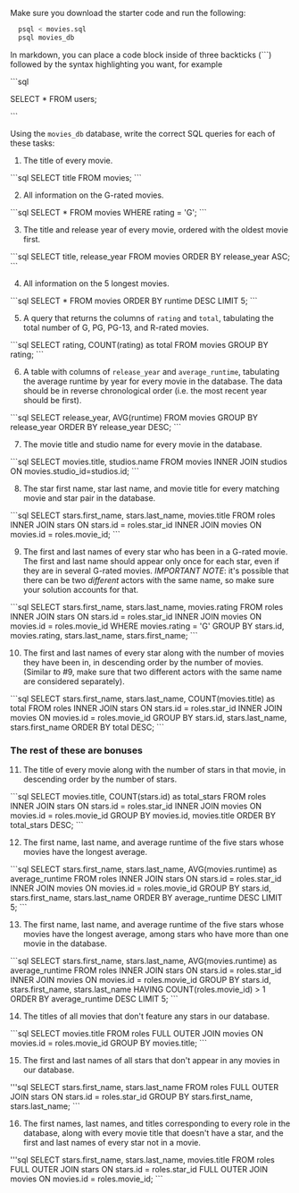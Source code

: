 Make sure you download the starter code and run the following:

```sh
  psql < movies.sql
  psql movies_db
```

In markdown, you can place a code block inside of three backticks (```) followed by the syntax highlighting you want, for example

\```sql

SELECT \* FROM users;

\```

Using the `movies_db` database, write the correct SQL queries for each of these tasks:

1.  The title of every movie.

\```sql
SELECT title FROM movies;
\```

2.  All information on the G-rated movies.

\```sql
SELECT * FROM movies 
WHERE rating = 'G';
\```

3.  The title and release year of every movie, ordered with the
    oldest movie first.

\```sql
SELECT title, release_year FROM movies 
ORDER BY release_year ASC;
\```
    
4.  All information on the 5 longest movies.

\```sql
SELECT * FROM movies 
ORDER BY runtime DESC LIMIT 5;
\```

5.  A query that returns the columns of `rating` and `total`, tabulating the
    total number of G, PG, PG-13, and R-rated movies.

\```sql
SELECT rating, COUNT(rating) as total 
FROM movies 
GROUP BY rating;
\```

6.  A table with columns of `release_year` and `average_runtime`,
    tabulating the average runtime by year for every movie in the database. The data should be in reverse chronological order (i.e. the most recent year should be first).

\```sql
SELECT release_year, AVG(runtime) 
FROM movies 
GROUP BY release_year ORDER BY release_year DESC;
\```

7.  The movie title and studio name for every movie in the
    database.

\```sql
SELECT movies.title, studios.name 
FROM movies 
INNER JOIN studios ON movies.studio_id=studios.id;
\```

8.  The star first name, star last name, and movie title for every
    matching movie and star pair in the database.

\```sql
SELECT stars.first_name, stars.last_name, movies.title 
FROM roles 
INNER JOIN stars ON stars.id = roles.star_id
INNER JOIN movies ON movies.id = roles.movie_id;
\```

9.  The first and last names of every star who has been in a G-rated movie. The first and last name should appear only once for each star, even if they are in several G-rated movies. *IMPORTANT NOTE*: it's possible that there can be two *different* actors with the same name, so make sure your solution accounts for that.

\```sql
SELECT stars.first_name, stars.last_name, movies.rating
FROM roles
INNER JOIN stars ON stars.id = roles.star_id
INNER JOIN movies ON movies.id = roles.movie_id
WHERE movies.rating = 'G'
GROUP BY stars.id, movies.rating, stars.last_name, stars.first_name;
\```

10. The first and last names of every star along with the number
    of movies they have been in, in descending order by the number of movies. (Similar to #9, make sure
    that two different actors with the same name are considered separately).

\```sql
SELECT stars.first_name, stars.last_name, COUNT(movies.title) as total
FROM roles
INNER JOIN stars ON stars.id = roles.star_id
INNER JOIN movies ON movies.id = roles.movie_id
GROUP BY stars.id, stars.last_name, stars.first_name
ORDER BY total DESC;
\```

### The rest of these are bonuses

11. The title of every movie along with the number of stars in
    that movie, in descending order by the number of stars.

\```sql
SELECT movies.title, COUNT(stars.id) as total_stars
FROM roles
INNER JOIN stars ON stars.id = roles.star_id
INNER JOIN movies ON movies.id = roles.movie_id
GROUP BY movies.id, movies.title
ORDER BY total_stars DESC;
\```

12. The first name, last name, and average runtime of the five
    stars whose movies have the longest average.

\```sql
SELECT stars.first_name, stars.last_name, AVG(movies.runtime) as average_runtime
FROM roles
INNER JOIN stars ON stars.id = roles.star_id
INNER JOIN movies ON movies.id = roles.movie_id
GROUP BY stars.id, stars.first_name, stars.last_name
ORDER BY average_runtime DESC LIMIT 5;
\```

13. The first name, last name, and average runtime of the five
    stars whose movies have the longest average, among stars who have more than one movie in the database.

\```sql
SELECT stars.first_name, stars.last_name, AVG(movies.runtime) as average_runtime
FROM roles
INNER JOIN stars ON stars.id = roles.star_id
INNER JOIN movies ON movies.id = roles.movie_id
GROUP BY stars.id, stars.first_name, stars.last_name
HAVING COUNT(roles.movie_id) > 1
ORDER BY average_runtime DESC LIMIT 5;
\```

14. The titles of all movies that don't feature any stars in our
    database.

\```sql
SELECT movies.title
FROM roles
FULL OUTER JOIN movies ON movies.id = roles.movie_id
GROUP BY movies.title;
\```

15. The first and last names of all stars that don't appear in any movies in our database.

\'''sql
SELECT stars.first_name, stars.last_name
FROM roles
FULL OUTER JOIN stars ON stars.id = roles.star_id
GROUP BY stars.first_name, stars.last_name;
\```

16. The first names, last names, and titles corresponding to every
    role in the database, along with every movie title that doesn't have a star, and the first and last names of every star not in a movie.

\'''sql
SELECT stars.first_name, stars.last_name, movies.title
FROM roles
FULL OUTER JOIN stars ON stars.id = roles.star_id
FULL OUTER JOIN movies ON movies.id = roles.movie_id;
\```
